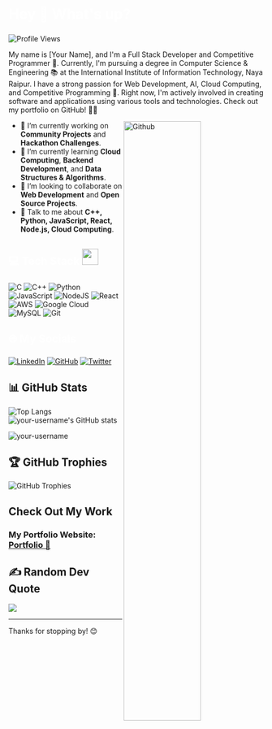 <h1 align="left" style="color:white;" >Hey 👋 What's up?</h1>

### 
![Profile Views](https://komarev.com/ghpvc/?username=your-username&color=blue)

<p align="left">My name is [Your Name], and I'm a Full Stack Developer and Competitive Programmer 🚀. Currently, I'm pursuing a degree in Computer Science & Engineering 📚 at the International Institute of Information Technology, Naya Raipur. I have a strong passion for Web Development, AI, Cloud Computing, and Competitive Programming 💙. Right now, I'm actively involved in creating software and applications using various tools and technologies. Check out my portfolio on GitHub! 📱👀</p>

<img width="55%" align="right" alt="Github" src="https://raw.githubusercontent.com/onimur/.github/master/.resources/git-header.svg" />

- 🔭 I’m currently working on **Community Projects** and **Hackathon Challenges**.
- 🌱 I’m currently learning **Cloud Computing**, **Backend Development**, and **Data Structures & Algorithms**.
- 👯 I’m looking to collaborate on **Web Development** and **Open Source Projects**.
- 💬 Talk to me about **C++, Python, JavaScript, React, Node.js, Cloud Computing**.

### 

<h2 align="left" style="color:white;" >💻 Tech Stack <img src = "https://media2.giphy.com/media/QssGEmpkyEOhBCb7e1/giphy.gif?cid=ecf05e47a0n3gi1bfqntqmob8g9aid1oyj2wr3ds3mg700bl&rid=giphy.gif" width = 32px></h2>

### 

![C](https://img.shields.io/badge/c-%2300599C.svg?style=for-the-badge&logo=c&logoColor=white)
![C++](https://img.shields.io/badge/c++-%2300599C.svg?style=for-the-badge&logo=c%2B%2B&logoColor=white)
![Python](https://img.shields.io/badge/python-3670A0?style=for-the-badge&logo=python&logoColor=ffdd54)
![JavaScript](https://img.shields.io/badge/javascript-%23323330.svg?style=for-the-badge&logo=javascript&logoColor=%23F7DF1E)
![NodeJS](https://img.shields.io/badge/node.js-6DA55F?style=for-the-badge&logo=node.js&logoColor=white)
![React](https://img.shields.io/badge/react-%2320232a.svg?style=for-the-badge&logo=react&logoColor=%2361DAFB)
![AWS](https://img.shields.io/badge/AWS-%23FF9900.svg?style=for-the-badge&logo=amazon-aws&logoColor=white)
![Google Cloud](https://img.shields.io/badge/google%20cloud-4285F4?style=for-the-badge&logo=google-cloud&logoColor=white)
![MySQL](https://img.shields.io/badge/mysql-4479A1.svg?style=for-the-badge&logo=mysql&logoColor=white)
![Git](https://img.shields.io/badge/git-%23F05033.svg?style=for-the-badge&logo=git&logoColor=white)

### 

<h2 align="left" style="color:white;" >🌐 My Socials</h2>

### 
[![LinkedIn](https://img.shields.io/badge/LinkedIn-%230077B5.svg?logo=linkedin&logoColor=white)](https://linkedin.com/in/your-linkedin) 
[![GitHub](https://img.shields.io/badge/GitHub-%23121011.svg?logo=github&logoColor=white)](https://github.com/your-username)
[![Twitter](https://img.shields.io/badge/X-black.svg?logo=X&logoColor=white)](https://x.com/your-twitter)

## 📊 GitHub Stats
![Top Langs](https://github-readme-stats.vercel.app/api/top-langs/?username=your-username&layout=compact&langs_count=10&hide=html)
![your-username's GitHub stats](https://github-readme-stats.vercel.app/api?username=your-username&show_icons=true&theme=default)
<p><img align="center" src="https://github-readme-streak-stats.herokuapp.com/?user=your-username&" alt="your-username" /></p>

## 🏆 GitHub Trophies
![GitHub Trophies](https://github-profile-trophy.vercel.app/?username=your-username&theme=onedark)

## Check Out My Work 
### My Portfolio Website: [Portfolio 🔗](http://your-portfolio-link.com/)

## ✍️ Random Dev Quote
![](https://quotes-github-readme.vercel.app/api?type=horizontal&theme=radical)

---

Thanks for stopping by! 😊
